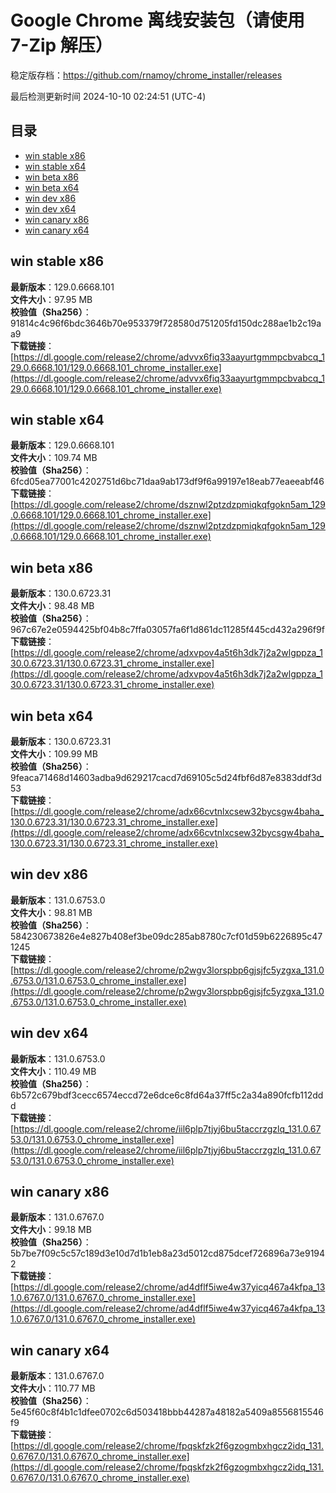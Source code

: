 # Google Chrome 离线安装包（请使用 7-Zip 解压）
稳定版存档：<https://github.com/rnamoy/chrome_installer/releases>

最后检测更新时间
2024-10-10 02:24:51 (UTC-4)


## 目录
* [win stable x86](https://github.com/rnamoy/chrome_installer?tab=readme-ov-file#win-stable-x86)
* [win stable x64](https://github.com/rnamoy/chrome_installer?tab=readme-ov-file#win-stable-x64)
* [win beta x86](https://github.com/rnamoy/chrome_installer?tab=readme-ov-file#win-beta-x86)
* [win beta x64](https://github.com/rnamoy/chrome_installer?tab=readme-ov-file#win-beta-x64)
* [win dev x86](https://github.com/rnamoy/chrome_installer?tab=readme-ov-file#win-dev-x86)
* [win dev x64](https://github.com/rnamoy/chrome_installer?tab=readme-ov-file#win-dev-x64)
* [win canary x86](https://github.com/rnamoy/chrome_installer?tab=readme-ov-file#win-canary-x86)
* [win canary x64](https://github.com/rnamoy/chrome_installer?tab=readme-ov-file#win-canary-x64)

## win stable x86
**最新版本**：129.0.6668.101  
**文件大小**：97.95 MB  
**校验值（Sha256）**：91814c4c96f6bdc3646b70e953379f728580d751205fd150dc288ae1b2c19aa9  
**下载链接**：[https://dl.google.com/release2/chrome/advvx6fiq33aayurtgmmpcbvabcq_129.0.6668.101/129.0.6668.101_chrome_installer.exe](https://dl.google.com/release2/chrome/advvx6fiq33aayurtgmmpcbvabcq_129.0.6668.101/129.0.6668.101_chrome_installer.exe)  

## win stable x64
**最新版本**：129.0.6668.101  
**文件大小**：109.74 MB  
**校验值（Sha256）**：6fcd05ea77001c4202751d6bc71daa9ab173df9f6a99197e18eab77eaeeabf46  
**下载链接**：[https://dl.google.com/release2/chrome/dsznwl2ptzdzpmiqkqfgokn5am_129.0.6668.101/129.0.6668.101_chrome_installer.exe](https://dl.google.com/release2/chrome/dsznwl2ptzdzpmiqkqfgokn5am_129.0.6668.101/129.0.6668.101_chrome_installer.exe)  

## win beta x86
**最新版本**：130.0.6723.31  
**文件大小**：98.48 MB  
**校验值（Sha256）**：967c67e2e0594425bf04b8c7ffa03057fa6f1d861dc11285f445cd432a296f9f  
**下载链接**：[https://dl.google.com/release2/chrome/adxvpov4a5t6h3dk7j2a2wlgppza_130.0.6723.31/130.0.6723.31_chrome_installer.exe](https://dl.google.com/release2/chrome/adxvpov4a5t6h3dk7j2a2wlgppza_130.0.6723.31/130.0.6723.31_chrome_installer.exe)  

## win beta x64
**最新版本**：130.0.6723.31  
**文件大小**：109.99 MB  
**校验值（Sha256）**：9feaca71468d14603adba9d629217cacd7d69105c5d24fbf6d87e8383ddf3d53  
**下载链接**：[https://dl.google.com/release2/chrome/adx66cvtnlxcsew32bycsgw4baha_130.0.6723.31/130.0.6723.31_chrome_installer.exe](https://dl.google.com/release2/chrome/adx66cvtnlxcsew32bycsgw4baha_130.0.6723.31/130.0.6723.31_chrome_installer.exe)  

## win dev x86
**最新版本**：131.0.6753.0  
**文件大小**：98.81 MB  
**校验值（Sha256）**：584230673826e4e827b408ef3be09dc285ab8780c7cf01d59b6226895c471245  
**下载链接**：[https://dl.google.com/release2/chrome/p2wgv3lorspbp6gjsjfc5yzgxa_131.0.6753.0/131.0.6753.0_chrome_installer.exe](https://dl.google.com/release2/chrome/p2wgv3lorspbp6gjsjfc5yzgxa_131.0.6753.0/131.0.6753.0_chrome_installer.exe)  

## win dev x64
**最新版本**：131.0.6753.0  
**文件大小**：110.49 MB  
**校验值（Sha256）**：6b572c679bdf3cecc6574eccd72e6dce6c8fd64a37ff5c2a34a890fcfb112ddd  
**下载链接**：[https://dl.google.com/release2/chrome/iil6plp7tjyj6bu5taccrzgzlq_131.0.6753.0/131.0.6753.0_chrome_installer.exe](https://dl.google.com/release2/chrome/iil6plp7tjyj6bu5taccrzgzlq_131.0.6753.0/131.0.6753.0_chrome_installer.exe)  

## win canary x86
**最新版本**：131.0.6767.0  
**文件大小**：99.18 MB  
**校验值（Sha256）**：5b7be7f09c5c57c189d3e10d7d1b1eb8a23d5012cd875dcef726896a73e91942  
**下载链接**：[https://dl.google.com/release2/chrome/ad4dflf5iwe4w37yicq467a4kfpa_131.0.6767.0/131.0.6767.0_chrome_installer.exe](https://dl.google.com/release2/chrome/ad4dflf5iwe4w37yicq467a4kfpa_131.0.6767.0/131.0.6767.0_chrome_installer.exe)  

## win canary x64
**最新版本**：131.0.6767.0  
**文件大小**：110.77 MB  
**校验值（Sha256）**：5e45f60c8f4b1c1dfee0702c6d503418bbb44287a48182a5409a8556815546f9  
**下载链接**：[https://dl.google.com/release2/chrome/fpqskfzk2f6gzogmbxhgcz2idq_131.0.6767.0/131.0.6767.0_chrome_installer.exe](https://dl.google.com/release2/chrome/fpqskfzk2f6gzogmbxhgcz2idq_131.0.6767.0/131.0.6767.0_chrome_installer.exe)  

